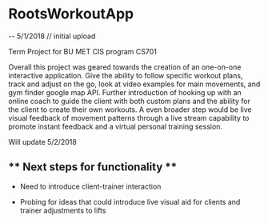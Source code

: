 # RootsWorkoutApp

-- 5/1/2018 // initial upload

Term Project for BU MET CIS program CS701

Overall this project was geared towards the creation of an one-on-one interactive application. Give the ability to follow specific workout plans, track and adjust on the go, look at video examples for main movements, and gym finder google map API. Further introduction of hooking up with an online coach to guide the client with both custom plans and the ability for the client to create their own workouts. A even broader step would be live visual feedback of movement patterns through a live stream capability to promote instant feedback and a virtual personal training session. 


Will update 5/2/2018

** Next steps for functionality **
-- 
- Need to introduce client-trainer interaction

- Probing for ideas that could introduce live visual aid for clients and trainer adjustments to lifts
